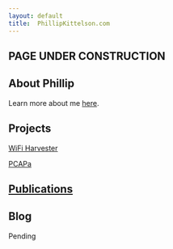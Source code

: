 ```yaml
---
layout: default
title:  PhillipKittelson.com
---
```

## PAGE UNDER CONSTRUCTION
## About Phillip

Learn more about me [here](./about-Phillip.md).

## Projects

[WiFi Harvester](./wifiHarvester.md)

[PCAPa](./PCAPa.md)

## [Publications](./publications.md)

## Blog

Pending
